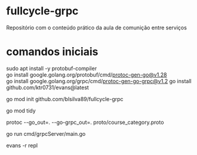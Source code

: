 # fullcycle-grpc

Repositório com o conteúdo prático da aula de comunição entre serviços

# comandos iniciais

<!-- go install google.golang.org/grpc/cmd/protoc-gen-go-grpc@latest -->
sudo apt install -y protobuf-compiler  
go install google.golang.org/protobuf/cmd/protoc-gen-go@v1.28  
go install google.golang.org/grpc/cmd/protoc-gen-go-grpc@v1.2
go install github.com/ktr0731/evans@latest

<!-- Inicia projeto go -->
go mod init github.com/blsilva89/fullcycle-grpc  

<!-- Instala dependencias -->
go mod tidy  

<!-- Gera arquivos com base no proto -->
protoc --go_out=. --go-grpc_out=. proto/course_category.proto

<!-- Executa o servidor -->
go run cmd/grpcServer/main.go

<!-- Executa o client grpc -->
evans -r repl